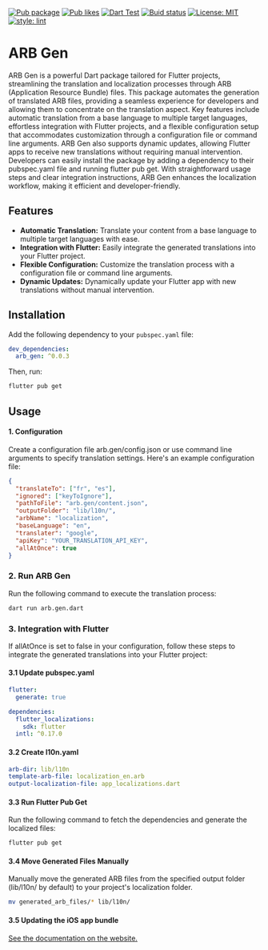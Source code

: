 [![Pub package](https://img.shields.io/pub/v/arb_gen.svg)](https://pub.dev/packages/arb_gen)
[![Pub likes](https://badgen.net/pub/likes/arb_gen)](https://pub.dev/packages/arb_gen)
[![Dart Test](https://github.com/Awesome-T/arb_gen/actions/workflows/dart.yml/badge.svg)](https://github.com/Awesome-T/arb_gen/actions/workflows/dart.yml)
[![Buid status](https://github.com/Baseflow/flutter-geocoding/workflows/Geocoding/badge.svg)](https://github.com/Awesome-T/arb_gen/actions)
[![License: MIT](https://img.shields.io/badge/license-MIT-blue.svg)](https://github.com/Awesome-T/arb_gen/blob/dev/LICENSE)
[![style: lint](https://img.shields.io/badge/style-lint-4BC0F5.svg)](https://pub.dev/packages/lint)

# ARB Gen
<!-- ARB Gen is a Dart package designed to simplify the translation and localization process in Flutter projects using ARB (Application Resource Bundle) files. It automates the generation of translated ARB files, allowing you to focus on the translation itself. -->
ARB Gen is a powerful Dart package tailored for Flutter projects, streamlining the translation and localization processes through ARB (Application Resource Bundle) files. This package automates the generation of translated ARB files, providing a seamless experience for developers and allowing them to concentrate on the translation aspect. Key features include automatic translation from a base language to multiple target languages, effortless integration with Flutter projects, and a flexible configuration setup that accommodates customization through a configuration file or command line arguments. ARB Gen also supports dynamic updates, allowing Flutter apps to receive new translations without requiring manual intervention. Developers can easily install the package by adding a dependency to their pubspec.yaml file and running flutter pub get. With straightforward usage steps and clear integration instructions, ARB Gen enhances the localization workflow, making it efficient and developer-friendly.

## Features

- **Automatic Translation:** Translate your content from a base language to multiple target languages with ease.
- **Integration with Flutter:** Easily integrate the generated translations into your Flutter project.
- **Flexible Configuration:** Customize the translation process with a configuration file or command line arguments.
- **Dynamic Updates:** Dynamically update your Flutter app with new translations without manual intervention.

## Installation

Add the following dependency to your `pubspec.yaml` file:

```yaml
dev_dependencies:
  arb_gen: ^0.0.3
```

Then, run:

```bash
flutter pub get
```

## Usage

#### 1. Configuration

Create a configuration file arb.gen/config.json or use command line arguments to specify translation settings. Here's an example configuration file:

```json
{
  "translateTo": ["fr", "es"],
  "ignored": ["keyToIgnore"],
  "pathToFile": "arb.gen/content.json",
  "outputFolder": "lib/l10n/",
  "arbName": "localization",
  "baseLanguage": "en",
  "translater": "google",
  "apiKey": "YOUR_TRANSLATION_API_KEY",
  "allAtOnce": true
}
```

### 2. Run ARB Gen

Run the following command to execute the translation process:

```bash
dart run arb.gen.dart
```

### 3. Integration with Flutter

If allAtOnce is set to false in your configuration, follow these steps to integrate the generated translations into your Flutter project:

#### 3.1 Update pubspec.yaml

```yaml
flutter:
  generate: true

dependencies:
  flutter_localizations:
    sdk: flutter
  intl: ^0.17.0
```

#### 3.2 Create l10n.yaml

```yaml
arb-dir: lib/l10n
template-arb-file: localization_en.arb
output-localization-file: app_localizations.dart
```

#### 3.3 Run Flutter Pub Get

Run the following command to fetch the dependencies and generate the localized files:

```bash
flutter pub get
```

#### 3.4 Move Generated Files Manually

Manually move the generated ARB files from the specified output folder (lib/l10n/ by default) to your project's localization folder.

```bash
mv generated_arb_files/* lib/l10n/
```

#### 3.5 Updating the iOS app bundle

[See the documentation on the website.](https://docs.flutter.dev/ui/accessibility-and-internationalization/internationalization#localizing-for-ios-updating-the-ios-app-bundle)
